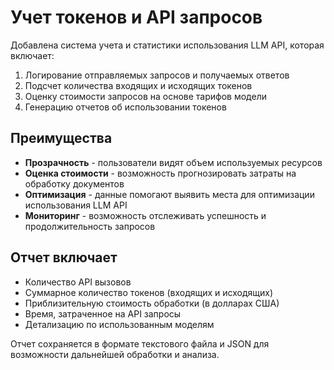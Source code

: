 # Учет токенов и API запросов

Добавлена система учета и статистики использования LLM API, которая включает:

1. Логирование отправляемых запросов и получаемых ответов
2. Подсчет количества входящих и исходящих токенов
3. Оценку стоимости запросов на основе тарифов модели
4. Генерацию отчетов об использовании токенов

## Преимущества

- **Прозрачность** - пользователи видят объем используемых ресурсов
- **Оценка стоимости** - возможность прогнозировать затраты на обработку документов
- **Оптимизация** - данные помогают выявить места для оптимизации использования LLM API
- **Мониторинг** - возможность отслеживать успешность и продолжительность запросов

## Отчет включает

- Количество API вызовов
- Суммарное количество токенов (входящих и исходящих)
- Приблизительную стоимость обработки (в долларах США)
- Время, затраченное на API запросы
- Детализацию по использованным моделям

Отчет сохраняется в формате текстового файла и JSON для возможности дальнейшей обработки и анализа.
